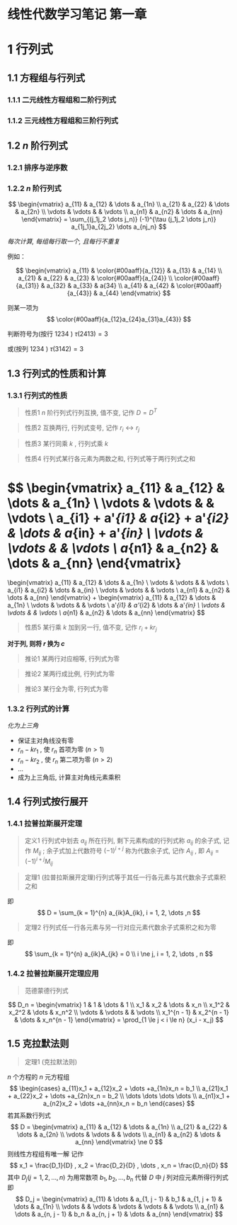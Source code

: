 # 线性代数学习笔记 第一章

# 1 行列式
## 1.1 方程组与行列式
### 1.1.1 二元线性方程组和二阶行列式
### 1.1.2 三元线性方程组和三阶行列式
## 1.2 $n$ 阶行列式
### 1.2.1 排序与逆序数
### 1.2.2 $n$ 阶行列式

$$
\begin{vmatrix}
 a_{11} & a_{12} & \dots & a_{1n} \\
 a_{21} & a_{22} & \dots & a_{2n} \\
 \vdots & \vdots &   & \vdots \\
 a_{n1} & a_{n2} & \dots & a_{nn}
\end{vmatrix}
= \sum_{(j_1j_2 \dots j_n)} (-1)^{\tau (j_1j_2 \dots j_n)}
a_{1j_1}a_{2j_2} \dots a_{nj_n}
$$

_每次计算, 每组每行取一个, 且每行不重复_

例如：

$$
\begin{vmatrix}
 a_{11} & \color{#00aaff}{a_{12}} & a_{13}  & a_{14} \\
 a_{21} & a_{22} & a_{23}  & \color{#00aaff}{a_{24}} \\
 \color{#00aaff}{a_{31}}  & a_{32}  & a_{33} & a{34} \\
 a_{41} & a_{42} & \color{#00aaff}{a_{43}} & a_{44}
\end{vmatrix}
$$

则某一项为
$$
\color{#00aaff}{a_{12}a_{24}a_{31}a_{43}}
$$

判断符号为(按行 $1234$ ) $\tau (2413) = 3$

或(按列 $1234$ ) $\tau (3142) = 3$
## 1.3 行列式的性质和计算
### 1.3.1 行列式的性质
> 性质1 $n$ 阶行列式行列互换, 值不变, 记作 $D = D^T$

> 性质2 互换两行, 行列式变号, 记作 $r_i \leftrightarrow r_j$

> 性质3 某行同乘 $k$ , 行列式乘 $k$

> 性质4 行列式某行各元素为两数之和, 行列式等于两行列式之和

$$
\begin{vmatrix}
 a_{11} & a_{12} & \dots & a_{1n} \\
 \vdots & \vdots &   & \vdots \\
 a_{i1} + a'_{i1} & a_{i2} + a'_{i2} & \dots & a_{in} + a'_{in} \\
 \vdots & \vdots &   & \vdots \\
 a_{n1} & a_{n2} & \dots & a_{nn}
\end{vmatrix}
=
\begin{vmatrix}
 a_{11} & a_{12} & \dots & a_{1n} \\
 \vdots & \vdots &   & \vdots \\
 a_{i1} & a_{i2} & \dots & a_{in} \\
 \vdots & \vdots &   & \vdots \\
 a_{n1} & a_{n2} & \dots & a_{nn}
\end{vmatrix}
+
\begin{vmatrix}
 a_{11} & a_{12} & \dots & a_{1n} \\
 \vdots & \vdots &   & \vdots \\
 a'_{i1} & a'_{i2} & \dots & a'_{in} \\
 \vdots & \vdots &   & \vdots \\
 a_{n1} & a_{n2} & \dots & a_{nn}
\end{vmatrix}
$$
> 性质5 某行乘 $k$ 加到另一行, 值不变, 记作 $r_i + kr_j$

**对于列, 则将 $r$ 换为 $c$**

> 推论1 某两行对应相等, 行列式为零

> 推论2 某两行成比例, 行列式为零

> 推论3 某行全为零, 行列式为零

### 1.3.2 行列式的计算
_化为上三角_

- 保证主对角线没有零
- $r_n - kr_1$ , 使 $r_n$ 首项为零 $(n > 1)$
- $r_n - kr_2$ , 使 $r_n$ 第二项为零 $(n > 2)$
- $\dots$
- 成为上三角后, 计算主对角线元素乘积
  
## 1.4 行列式按行展开
### 1.4.1 拉普拉斯展开定理

> 定义1 行列式中划去 $a_{ij}$ 所在行列, 剩下元素构成的行列式称 $a_{ij}$ 的余子式, 记作 $M_{ij}$ ; 余子式加上代数符号 $(-1)^{i + j}$ 称为代数余子式, 记作 $A_{ij}$ , 即 $A_{ij} = (-1)^{i + j} M_{ij}$

> 定理1 (拉普拉斯展开定理)行列式等于其任一行各元素与其代数余子式乘积之和

即
$$
D = \sum_{k = 1}^{n} a_{ik}A_{ik}, i = 1, 2, \dots ,n
$$

> 定理2 行列式任一行各元素与另一行对应元素代数余子式乘积之和为零

即
$$
\sum_{k = 1}^{n} a_{ik}A_{jk} = 0 \\
i \ne j, i = 1, 2, \dots , n
$$

### 1.4.2 拉普拉斯展开定理应用
> 范德蒙德行列式

$$
D_n = 
\begin{vmatrix}
 1 & 1 & \dots & 1 \\
 x_1 & x_2 & \dots & x_n \\
 x_1^2 & x_2^2 & \dots & x_n^2 \\
 \vdots & \vdots &   & \vdots \\
 x_1^{n - 1} & x_2^{n - 1} & \dots & x_n^{n - 1}
\end{vmatrix}
= \prod_{1 \le j < i \le n}
(x_i - x_j)
$$
## 1.5 克拉默法则
> 定理1 (克拉默法则)

$n$ 个方程的 $n$ 元方程组
$$
\begin{cases}
 a_{11}x_1 + a_{12}x_2 + \dots +a_{1n}x_n = b_1 \\
 a_{21}x_1 + a_{22}x_2 + \dots +a_{2n}x_n = b_2 \\
 \dots \dots \dots \dots \\
 a_{n1}x_1 + a_{n2}x_2 + \dots +a_{nn}x_n = b_n
\end{cases}
$$
若其系数行列式
$$
D =
\begin{vmatrix}
 a_{11} & a_{12} & \dots & a_{1n} \\
 a_{21} & a_{22} & \dots & a_{2n} \\
 \vdots & \vdots &   & \vdots \\
 a_{n1} & a_{n2} & \dots & a_{nn}
\end{vmatrix}
\ne 0
$$
则线性方程组有唯一解
记作
$$
x_1 = \frac{D_1}{D} , x_2 = \frac{D_2}{D} , \dots , x_n = \frac{D_n}{D}
$$
其中 $D_j(j = 1, 2, \dots , n)$ 为用常数项 $b_1, b_2, \dots , b_n$ 代替 $D$ 中 $j$ 列对应元素所得行列式
即
$$
D_j = 
\begin{vmatrix}
 a_{11} & \dots & a_{1, j - 1} & b_1 & a_{1, j + 1} & \dots & a_{1n} \\
 \vdots &   & \vdots & \vdots & \vdots &   & \vdots \\
 a_{n1} & \dots & a_{n, j - 1} & b_n & a_{n, j + 1} & \dots & a_{nn}
\end{vmatrix}
$$
